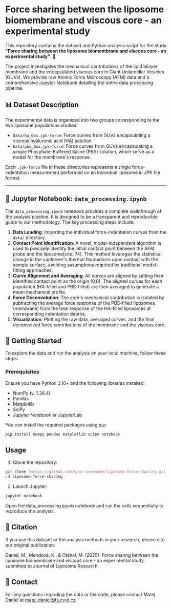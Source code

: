 # Force sharing between the liposome biomembrane and viscous core - an experimental study

This repository contains the dataset and Python analysis script for the study **"Force sharing between the liposome biomembrane and viscous core - an experimental study"**. 🧪

The project investigates the mechanical contributions of the lipid bilayer membrane and the encapsulated viscous core in Giant Unilamellar Vesicles (GUVs). We provide raw Atomic Force Microscopy (AFM) data and a comprehensive Jupyter Notebook detailing the entire data processing pipeline.

## 📊 Dataset Description

The experimental data is organized into two groups corresponding to the two liposome populations studied:
* `Data/ha_0xx.jpk-force`: Force curves from GUVs encapsulating a viscous hyaluronic acid (HA) solution.
* `Data/pbs_0xx.jpk-force`: Force curves from GUVs encapsulating a simple Phosphate-Buffered Saline (PBS) solution, which serve as a model for the membrane's response.

Each `.jpk-force` file in these directories represents a single force-indentation measurement performed on an individual liposome in JPK file format. 

---

## 🐍 Jupyter Notebook: `data_processing.ipynb`

The `data_processing.ipynb` notebook provides a complete walkthrough of the analysis pipeline. It is designed to be a transparent and reproducible guide to our methodology. The key processing steps include:

1.  **Data Loading**: Importing the individual force-indentation curves from the `data/` directory.
2.  **Contact Point Identification**: A novel, model-independent algorithm is used to precisely identify the initial contact point between the AFM probe and the liposome[cite: 74]. This method leverages the statistical change in the cantilever's thermal fluctuations upon contact with the sample surface, avoiding assumptions required by traditional model-fitting approaches.
3.  **Curve Alignment and Averaging**: All curves are aligned by setting their identified contact point as the origin (0,0). The aligned curves for each population (HA-filled and PBS-filled) are then averaged to generate a mean mechanical profile.
4.  **Force Deconvolution**: The core's mechanical contribution is isolated by subtracting the average force response of the PBS-filled liposomes (membrane) from the total response of the HA-filled liposomes at corresponding indentation depths.
5.  **Visualization**: Plotting the raw data, averaged curves, and the final deconvolved force contributions of the membrane and the viscous core.


## 🚀 Getting Started

To explore the data and run the analysis on your local machine, follow these steps:

### Prerequisites

Ensure you have Python 3.10+ and the following libraries installed:
* NumPy (v. 1.26.4)
* Pandas
* Matplotlib
* SciPy
* Jupyter Notebook or JupyterLab

You can install the required packages using `pip`:
```bash
pip install numpy pandas matplotlib scipy notebook
```

## Usage

1. Clone the repository:

```bash 
git clone [https://github.com/your-username/liposome-force-sharing.git](https://github.com/your-username/liposome-force-sharing.git)
cd liposome-force-sharing
```

2. Launch Jupyter:
```bash
jupyter notebook
```

Open the data_processing.ipynb notebook and run the cells sequentially to reproduce the analysis.

## 📄 **Citation**
If you use this dataset or the analysis methods in your research, please cite our original publication:

Daniel, M., Mendová, K., & Otáhal, M. (2025). Force sharing between the liposome biomembrane and viscous core - an experimental study. submitted to Journal of Liposome Research.

## 📧 **Contact**
For any questions regarding the data or the code, please contact 
Matej Daniel at [matej.daniel@fs.cvut.cz](matej.daniel@fs.cvut.cz).
